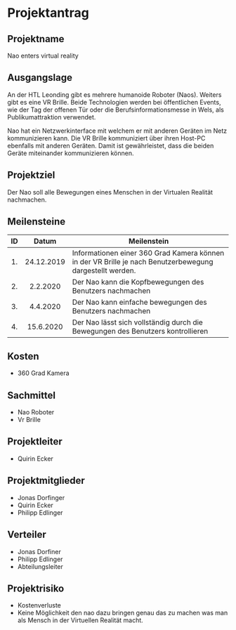 # Projektantrag

## Projektname
Nao enters virtual reality

## Ausgangslage
An der HTL Leonding gibt es mehrere humanoide Roboter (Naos). Weiters gibt es eine VR Brille. Beide Technologien werden bei öffentlichen Events, wie der Tag der offenen Tür oder die Berufsinformationsmesse in Wels, als Publikumattraktion verwendet.

Nao hat ein Netzwerkinterface mit welchem er mit anderen Geräten im Netz kommunizieren kann. Die VR Brille kommuniziert über ihren Host-PC ebenfalls mit anderen Geräten. Damit ist gewährleistet, dass die beiden Geräte miteinander kommunizieren können.

## Projektziel
Der Nao soll alle Bewegungen eines Menschen in der Virtualen Realität nachmachen.

## Meilensteine
|ID|Datum|Meilenstein|
|:-:|:-:|---|
|1.|24.12.2019|Informationen einer 360 Grad Kamera können in der VR Brille je nach Benutzerbewegung dargestellt werden.|
|2.|2.2.2020|Der Nao kann die Kopfbewegungen des Benutzers nachmachen|
|3.|4.4.2020|Der Nao kann einfache bewegungen des Benutzers nachmachen|
|4.|15.6.2020|Der Nao lässt sich vollständig durch die Bewegungen des Benutzers kontrollieren|

## Kosten
- 360 Grad Kamera

## Sachmittel
- Nao Roboter
- Vr Brille

## Projektleiter
- Quirin Ecker

## Projektmitglieder
- Jonas Dorfinger
- Quirin Ecker
- Philipp Edlinger

## Verteiler
- Jonas Dorfiner
- Philipp Edlinger
- Abteilungsleiter

## Projektrisiko
- Kostenverluste
- Keine Möglichkeit den nao dazu bringen genau das zu machen was man als Mensch in der Virtuellen Realität macht.

